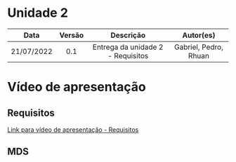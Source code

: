 # Unidade 2 #

|    Data    | Versão |             Descrição             |       Autor(es)       |
| :--------: | :----: | :-------------------------------: | :-------------------: |
| 21/07/2022 |  0.1   | Entrega da unidade 2 - Requisitos | Gabriel, Pedro, Rhuan |

# Vídeo de apresentação 

## Requisitos

[Link para vídeo de apresentação - Requisitos](https://youtu.be/DvD9ubDZ768)

## MDS
